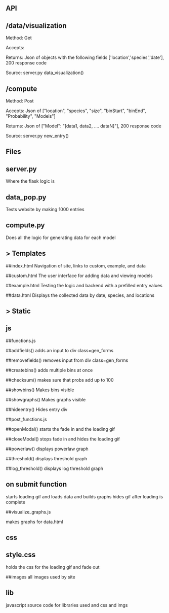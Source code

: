 
## API


## /data/visualization
Method: Get

Accepts: 

Returns: Json of objects with the following fields ['location','species','date'], 200 response code

Source: server.py data_visualization()


## /compute
Method: Post

Accepts: Json of ["location", "species", "size", "binStart", "binEnd", "Probability", "Models"]

Returns: Json of ["Model": "[data1, data2, .... dataN]"],  200 response code

Source: server.py  new_entry()




## Files

## server.py 
Where the flask logic is

## data_pop.py
Tests website by making 1000 entries

## compute.py
Does all the logic for generating data for each model


## > Templates

##index.html
Navigation of site, links to custom, example, and data

##custom.html
The user interface for adding data and viewing models

##example.html
Testing the logic and backend with a prefilled entry values

##data.html
Displays the collected data by date, species, and locations

## > Static

## js 

##functions.js

##addfields()
adds an input to div class=gen_forms

##removefields()
removes input from div class=gen_forms

##createbins()
adds multiple bins at once

##checksum()
makes sure that probs add up to 100

##showbins()
Makes bins visible

##showgraphs()
Makes graphs visible

##hideentry()
Hides entry div

##post_functions.js

##openModal()
starts the fade in and the loading gif

##closeModal()
stops fade in and hides the loading gif

##powerlaw()
displays powerlaw graph

##threshold()
displays threshold graph

##log_threshold()
displays log threshold graph

## on submit function
starts loading gif and loads data and builds graphs
hides gif after loading is complete

##visualize_graphs.js

makes graphs for data.html

## css

## style.css
holds the css for the loading gif and fade out

##images
all images used by site 


## lib 
javascript source code for libraries used and css and imgs






